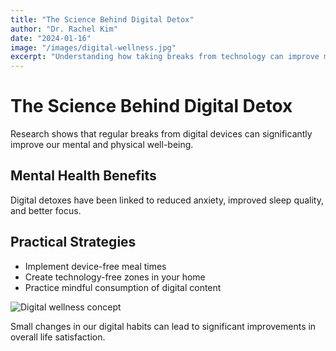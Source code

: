 ```yaml
---
title: "The Science Behind Digital Detox"
author: "Dr. Rachel Kim"
date: "2024-01-16"
image: "/images/digital-wellness.jpg"
excerpt: "Understanding how taking breaks from technology can improve mental health and productivity."
---
```


# The Science Behind Digital Detox

Research shows that regular breaks from digital devices can significantly improve our mental and physical well-being.

## Mental Health Benefits

Digital detoxes have been linked to reduced anxiety, improved sleep quality, and better focus.

## Practical Strategies

- Implement device-free meal times
- Create technology-free zones in your home
- Practice mindful consumption of digital content

![Digital wellness concept](/images/digital-meditation.jpg)

Small changes in our digital habits can lead to significant improvements in overall life satisfaction.
